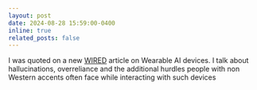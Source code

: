 ```yaml
---
layout: post
date: 2024-08-28 15:59:00-0400
inline: true
related_posts: false
---
```


I was quoted on a new [WIRED](https://www.wired.com/story/plaud-note-pin-ai-wearable/) article on Wearable AI devices. I talk about hallucinations, overreliance and the additional hurdles people with non Western accents often face while interacting with such devices